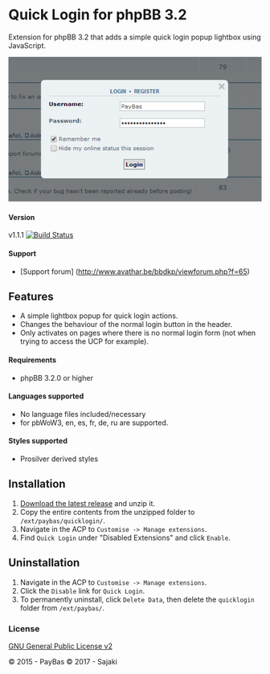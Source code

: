 Quick Login for phpBB 3.2
=========================

Extension for phpBB 3.2 that adds a simple quick login popup lightbox using JavaScript.

![Screenshot](screenshot.png)

#### Version
v1.1.1
[![Build Status](https://api.travis-ci.org/Sajaki/QuickLogin.svg)](https://travis-ci.org/Sajaki/QuickLogin)

#### Support
- [Support forum] (http://www.avathar.be/bbdkp/viewforum.php?f=65)

## Features
- A simple lightbox popup for quick login actions.
- Changes the behaviour of the normal login button in the header.
- Only activates on pages where there is no normal login form (not when trying to access the UCP for example).

#### Requirements
- phpBB 3.2.0 or higher

#### Languages supported
- No language files included/necessary
- for pbWoW3, en, es, fr, de, ru are supported. 

#### Styles supported
- Prosilver derived styles

## Installation
1. [Download the latest release](https://github.com/Sajaki/QuickLogin/releases) and unzip it.
2. Copy the entire contents from the unzipped folder to `/ext/paybas/quicklogin/`.
3. Navigate in the ACP to `Customise -> Manage extensions`.
4. Find `Quick Login` under "Disabled Extensions" and click `Enable`.

## Uninstallation
1. Navigate in the ACP to `Customise -> Manage extensions`.
2. Click the `Disable` link for `Quick Login`.
3. To permanently uninstall, click `Delete Data`, then delete the `quicklogin` folder from `/ext/paybas/`.

### License
[GNU General Public License v2](http://opensource.org/licenses/GPL-2.0)

© 2015 - PayBas
© 2017 - Sajaki